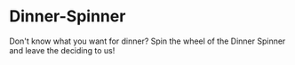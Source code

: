 # Dinner-Spinner
Don't know what you want for dinner?  Spin the wheel of the Dinner Spinner and leave the deciding to us!
